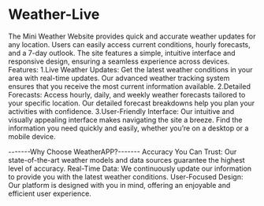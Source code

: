 # Weather-Live
The Mini Weather Website provides quick and accurate weather updates for any location. Users can easily access current conditions, hourly forecasts, and a 7-day outlook. The site features a simple, intuitive interface and responsive design, ensuring a seamless experience across devices.
Features:
1.Live Weather Updates: Get the latest weather conditions in your area with real-time updates. Our advanced weather tracking system ensures that you receive the most current information available.
2.Detailed Forecasts: Access hourly, daily, and weekly weather forecasts tailored to your specific location. Our detailed forecast breakdowns help you plan your activities with confidence.
3.User-Friendly Interface: Our intuitive and visually appealing interface makes navigating the site a breeze. Find the information you need quickly and easily, whether you’re on a desktop or a mobile device.

-------Why Choose WeatherAPP?-------
Accuracy You Can Trust: Our state-of-the-art weather models and data sources guarantee the highest level of accuracy.
Real-Time Data: We continuously update our information to provide you with the latest weather conditions.
User-Focused Design: Our platform is designed with you in mind, offering an enjoyable and efficient user experience.
